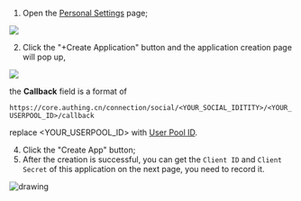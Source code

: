 <IntegrationDetailCard title="Create an OAuth app on the Gitee Third Party Apps page">

1. Open the [Personal Settings](https://gitee.com/profile/account_information) page; 

![](~@imagesEnUs/connections/gitee/gitee-third-app-menu.png)

2. Click the "+Create Application" button and the application creation page will pop up, 

![](~@imagesEnUs/connections/gitee/create-gitee-app-form.png)

the **Callback** field is a format of  

`https://core.authing.cn/connection/social/<YOUR_SOCIAL_IDITITY>/<YOUR_USERPOOL_ID>/callback`

replace <YOUR_USERPOOL_ID> with [User Pool ID](/guides/faqs/get-userpool-id-and-secret.md).

4. Click the "Create App" button;
5. After the creation is successful, you can get the  `Client ID` and `Client Secret` of this application on the next page, you need to record it.

<img src="~@imagesEnUs/connections/gitee/gitee-app-detail.png" alt="drawing" style="display:block;margin: 0 auto;"/>


</IntegrationDetailCard>